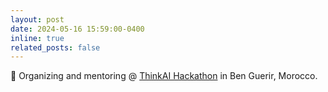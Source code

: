 ```yaml
---
layout: post
date: 2024-05-16 15:59:00-0400
inline: true
related_posts: false
---
```


🤗 Organizing and mentoring @ <a href="https://thinkai.ma/">ThinkAI Hackathon</a> in Ben Guerir, Morocco.
